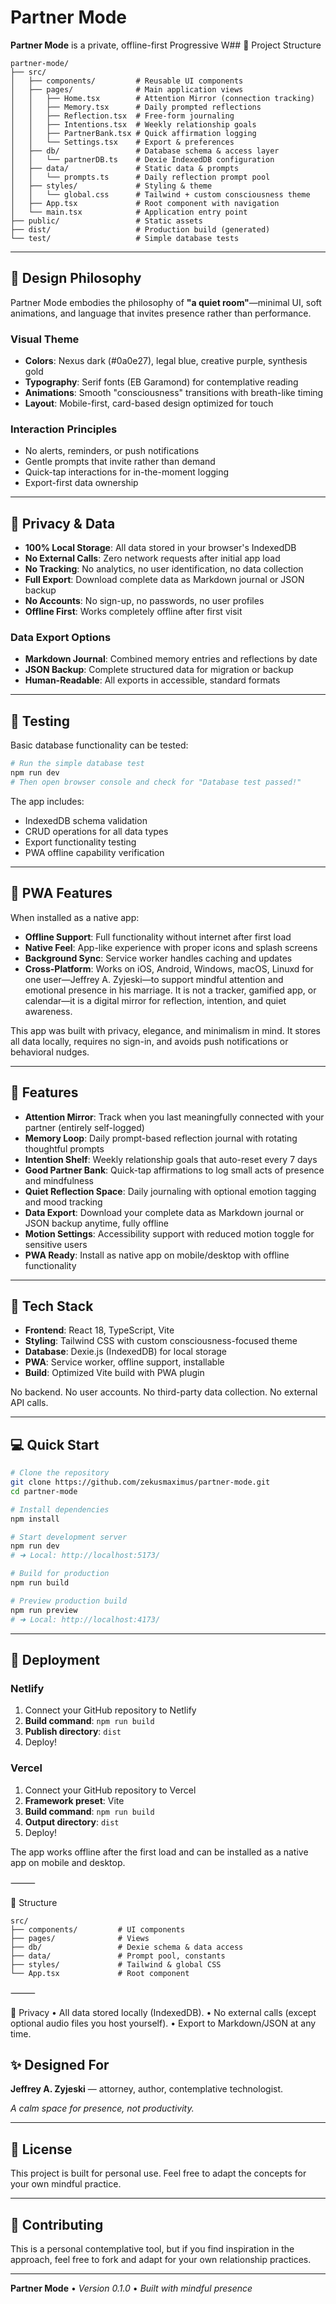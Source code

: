 # Partner Mode

**Partner Mode** is a private, offline-first Progressive W## 📁 Project Structure

```
partner-mode/
├── src/
│   ├── components/         # Reusable UI components
│   ├── pages/              # Main application views
│   │   ├── Home.tsx        # Attention Mirror (connection tracking)
│   │   ├── Memory.tsx      # Daily prompted reflections
│   │   ├── Reflection.tsx  # Free-form journaling
│   │   ├── Intentions.tsx  # Weekly relationship goals
│   │   ├── PartnerBank.tsx # Quick affirmation logging
│   │   └── Settings.tsx    # Export & preferences
│   ├── db/                 # Database schema & access layer
│   │   └── partnerDB.ts    # Dexie IndexedDB configuration
│   ├── data/               # Static data & prompts
│   │   └── prompts.ts      # Daily reflection prompt pool
│   ├── styles/             # Styling & theme
│   │   └── global.css      # Tailwind + custom consciousness theme
│   ├── App.tsx             # Root component with navigation
│   └── main.tsx            # Application entry point
├── public/                 # Static assets
├── dist/                   # Production build (generated)
└── test/                   # Simple database tests
```

---

## 🎨 Design Philosophy

Partner Mode embodies the philosophy of **"a quiet room"**—minimal UI, soft animations, and language that invites presence rather than performance.

### Visual Theme
- **Colors**: Nexus dark (#0a0e27), legal blue, creative purple, synthesis gold
- **Typography**: Serif fonts (EB Garamond) for contemplative reading
- **Animations**: Smooth "consciousness" transitions with breath-like timing
- **Layout**: Mobile-first, card-based design optimized for touch

### Interaction Principles
- No alerts, reminders, or push notifications
- Gentle prompts that invite rather than demand
- Quick-tap interactions for in-the-moment logging
- Export-first data ownership

---

## 🔐 Privacy & Data

- **100% Local Storage**: All data stored in your browser's IndexedDB
- **No External Calls**: Zero network requests after initial app load
- **No Tracking**: No analytics, no user identification, no data collection
- **Full Export**: Download complete data as Markdown journal or JSON backup
- **No Accounts**: No sign-up, no passwords, no user profiles
- **Offline First**: Works completely offline after first visit

### Data Export Options
- **Markdown Journal**: Combined memory entries and reflections by date
- **JSON Backup**: Complete structured data for migration or backup
- **Human-Readable**: All exports in accessible, standard formats

---

## 🧪 Testing

Basic database functionality can be tested:

```bash
# Run the simple database test
npm run dev
# Then open browser console and check for "Database test passed!"
```

The app includes:
- IndexedDB schema validation
- CRUD operations for all data types
- Export functionality testing
- PWA offline capability verification

---

## 📱 PWA Features

When installed as a native app:
- **Offline Support**: Full functionality without internet after first load
- **Native Feel**: App-like experience with proper icons and splash screens
- **Background Sync**: Service worker handles caching and updates
- **Cross-Platform**: Works on iOS, Android, Windows, macOS, Linuxd for one user—Jeffrey A. Zyjeski—to support mindful attention and emotional presence in his marriage. It is not a tracker, gamified app, or calendar—it is a digital mirror for reflection, intention, and quiet awareness.

This app was built with privacy, elegance, and minimalism in mind. It stores all data locally, requires no sign-in, and avoids push notifications or behavioral nudges.

---

## 🔧 Features

- **Attention Mirror**: Track when you last meaningfully connected with your partner (entirely self-logged)
- **Memory Loop**: Daily prompt-based reflection journal with rotating thoughtful prompts
- **Intention Shelf**: Weekly relationship goals that auto-reset every 7 days
- **Good Partner Bank**: Quick-tap affirmations to log small acts of presence and mindfulness
- **Quiet Reflection Space**: Daily journaling with optional emotion tagging and mood tracking
- **Data Export**: Download your complete data as Markdown journal or JSON backup anytime, fully offline
- **Motion Settings**: Accessibility support with reduced motion toggle for sensitive users
- **PWA Ready**: Install as native app on mobile/desktop with offline functionality

---

## 🧱 Tech Stack

- **Frontend**: React 18, TypeScript, Vite
- **Styling**: Tailwind CSS with custom consciousness-focused theme
- **Database**: Dexie.js (IndexedDB) for local storage
- **PWA**: Service worker, offline support, installable
- **Build**: Optimized Vite build with PWA plugin

No backend. No user accounts. No third-party data collection. No external API calls.

---

## 💻 Quick Start

```bash
# Clone the repository
git clone https://github.com/zekusmaximus/partner-mode.git
cd partner-mode

# Install dependencies
npm install

# Start development server
npm run dev
# ➜ Local: http://localhost:5173/

# Build for production
npm run build

# Preview production build
npm run preview
# ➜ Local: http://localhost:4173/
```

---

## 🚀 Deployment

### Netlify
1. Connect your GitHub repository to Netlify
2. **Build command**: `npm run build`
3. **Publish directory**: `dist`
4. Deploy!

### Vercel
1. Connect your GitHub repository to Vercel
2. **Framework preset**: Vite
3. **Build command**: `npm run build`
4. **Output directory**: `dist`
5. Deploy!

The app works offline after the first load and can be installed as a native app on mobile and desktop.

⸻

📁 Structure

```
src/
├── components/         # UI components
├── pages/              # Views
├── db/                 # Dexie schema & data access
├── data/               # Prompt pool, constants
├── styles/             # Tailwind & global CSS
└── App.tsx             # Root component
```

⸻

🔐 Privacy
  • All data stored locally (IndexedDB).
  • No external calls (except optional audio files you host yourself).
  • Export to Markdown/JSON at any time.

## ✨ Designed For

**Jeffrey A. Zyjeski** — attorney, author, contemplative technologist.

*A calm space for presence, not productivity.*

---

## 📄 License

This project is built for personal use. Feel free to adapt the concepts for your own mindful practice.

---

## 🤝 Contributing

This is a personal contemplative tool, but if you find inspiration in the approach, feel free to fork and adapt for your own relationship practices.

---

**Partner Mode** • *Version 0.1.0* • *Built with mindful presence*
